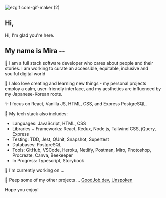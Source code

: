 <!-- ![Mira-Kine-Banner](./github.JPG) -->
![ezgif com-gif-maker (2)](https://user-images.githubusercontent.com/90009901/160056144-141fab88-0b55-44c5-8213-85f4a852761d.gif)



## Hi,

Hi, I'm glad you're here.

## My name is Mira -- 

 🌱  I am a full stack software developer who cares about people and their stories. I am working to curate an accessible, equitable, inclusive and soulful digital world 

 🌸 I also love creating and learning new things - my personal projects employ a calm, user-friendly interface, and my aesthetics are influenced by my Japanese-Korean roots. 

 ✨ I focus on React, Vanilla JS, HTML, CSS, and Express PostgreSQL.

 📝 My tech stack also includes:
  - Languages: JavaScript, HTML, CSS
  - Libraries + Frameworks: React, Redux, Node.js, Tailwind CSS, jQuery, Express
  - Testing: TDD, Jest, QUnit, Snapshot, Supertest
  - Databases: PostgreSQL
  - Tools: GitHub, VSCode, Heroku, Netlify, Postman, Miro, Photoshop, Procreate, Canva, Beekeeper
  - In Progress: Typescript, Storybook
 
 💪 I'm currently working on ...
 
 👀 Peep some of my other projects ... [GoodJob.dev](https://www.goodjob.dev/), [Unspoken](https://unspokenstories.netlify.app/)

 
Hope you enjoy!


